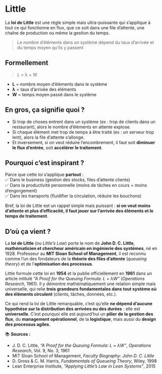 # Little

La **loi de Little** est une règle simple mais ultra-puissante qui s’applique à tout ce qui fonctionne en flux, que ce soit dans une file d’attente, une chaîne de production ou même la gestion du temps.

> Le nombre d’éléments dans un système dépend du taux d’arrivée et du temps moyen qu’ils y passent

## Formellement

> L = λ × W

- **L** = nombre moyen d’éléments dans le système  
- **λ** = taux d’arrivée des éléments  
- **W** = temps moyen passé dans le système  

## En gros, ça signifie quoi ?

- Si trop de choses entrent dans un système (ex : trop de clients dans un restaurant), alors le nombre d’éléments en attente explose.  
- Si chaque élément met trop de temps à être traité (ex : un serveur trop lent), alors la file d’attente s’allonge.  
- Et inversement, si on veut réduire l’encombrement, il faut soit **diminuer le flux d’entrée**, soit **accélérer le traitement**.  

## Pourquoi c’est inspirant ?

Parce que cette loi s’applique **partout** :  
✅ Dans le business (gestion des stocks, files d’attente clients)  
✅ Dans la productivité personnelle (moins de tâches en cours = moins d’engorgement)  
✅ Dans les transports (fluidifier la circulation, réduire les bouchons)  

Bref, la loi de Little est un rappel simple mais puissant : **si on veut moins d’attente et plus d’efficacité, il faut jouer sur l’arrivée des éléments et le temps de traitement**.

## D’où ça vient ?

La **loi de Little** (ou *Little’s Law*) porte le nom de **John D. C. Little**, **mathématicien et chercheur américain en ingénierie des systèmes**, né en 1928. Professeur au **MIT Sloan School of Management**, il est reconnu comme l’un des fondateurs de la **théorie des files d’attente** (*queueing theory*) et de l’**optimisation des processus**.

Little formule cette loi en **1954** et la publie officiellement en **1961** dans un article intitulé *“A Proof for the Queuing Formula: L = λW”* (*Operations Research*, 1961). Il y démontre mathématiquement une relation simple mais universelle, qui relie **trois grandeurs fondamentales dans tout système où des éléments circulent** (clients, tâches, données, etc.).  

Ce qui rend la loi de Little remarquable, c’est qu’elle **ne dépend d’aucune hypothèse sur la distribution des arrivées ou des durées** : elle est **universelle**. C’est pourquoi elle est aujourd’hui un **pilier de la gestion des flux**, du **management opérationnel**, de la **logistique**, mais aussi du **design des processus agiles**.

📚 **Sources :**

* J. D. C. Little, *“A Proof for the Queuing Formula: L = λW”*, *Operations Research*, Vol. 9, No. 3, 1961
* MIT Sloan School of Management, *Faculty Biography: John D. C. Little*
* D. Gross & C. M. Harris, *Fundamentals of Queueing Theory*, Wiley, 1998
* Lean Enterprise Institute, *“Applying Little’s Law in Lean Systems”*, 2015
